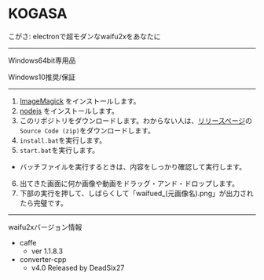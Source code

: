 # KOGASA

こがさ: electronで超モダンなwaifu2xをあなたに

----

Windows64bit専用品

Windows10推奨/保証

----

1. [ImageMagick](http://www.imagemagick.org/script/download.php#windows) をインストールします。
2. [nodejs](https://nodejs.org/) をインストールします。
3. このリポジトリをダウンロードします。わからない人は、[リリースページ](https://github.com/tamaina/kogasa/releases)の`Source Code (zip)`をダウンロードします。
4. `install.bat`を実行します。
5. `start.bat`を実行します。
  - バッチファイルを実行するときは、内容をしっかり確認して実行します。
6. 出てきた画面に何か画像や動画をドラッグ・アンド・ドロップします。
7. 下部の実行を押して、しばらくして「waifued_(元画像名).png」が出力されたら完璧です。

----

waifu2xバージョン情報
- caffe
  - ver 1.1.8.3
- converter-cpp
  - v4.0 Released by DeadSix27